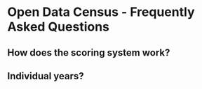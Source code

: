 <div class="page-header">
  <h1>
    Open Data Census - Frequently Asked Questions
  </h1>
</div>

## How does the scoring system work?

## Individual years?

